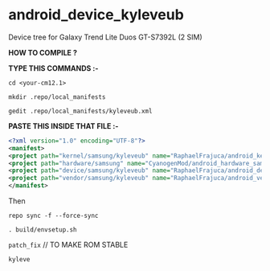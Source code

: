 android_device_kyleveub
======================

Device tree for Galaxy Trend Lite Duos GT-S7392L (2 SIM)

<b>HOW TO COMPILE ?</b>

<b>TYPE THIS COMMANDS :- </b>

`cd <your-cm12.1>`

`mkdir .repo/local_manifests`

`gedit .repo/local_manifests/kyleveub.xml `

<b>PASTE THIS INSIDE THAT FILE :- </b>

```xml
<?xml version="1.0" encoding="UTF-8"?>
<manifest>
<project path="kernel/samsung/kyleveub" name="RaphaelFrajuca/android_kernel_kyleveub" revision="stock" />
<project path="hardware/samsung" name="CyanogenMod/android_hardware_samsung" remote="github" revision="cm-12.1"/>
<project path="device/samsung/kyleveub" name="RaphaelFrajuca/android_device_kyleveub" remote="github" revision="cm-12.1" />
<project path="vendor/samsung/kyleveub" name="RaphaelFrajuca/android_vendor_kyleveub" revision="carbon-kk" />
</manifest>
``` 

Then 

`repo sync -f --force-sync`

`. build/envsetup.sh`

`patch_fix`  // TO MAKE ROM STABLE


`kyleve`
